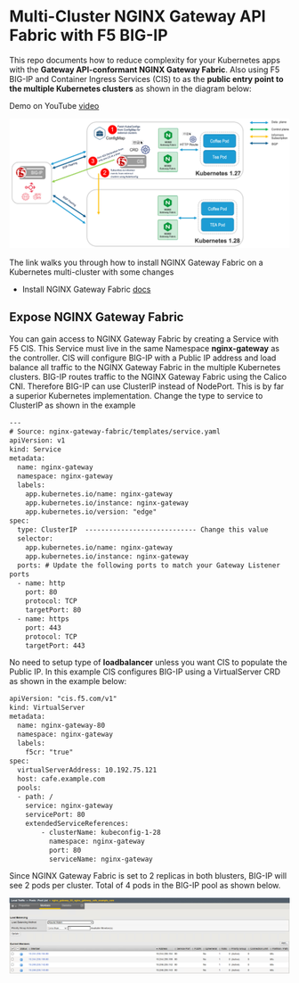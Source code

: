 # Multi-Cluster NGINX Gateway API Fabric with F5 BIG-IP

This repo documents how to reduce complexity for your Kubernetes apps with the **Gateway API-conformant NGINX Gateway Fabric**. Also using F5 BIG-IP and Container Ingress Services (CIS) to as the **public entry point to the multiple Kubernetes clusters** as shown in the diagram below:

Demo on YouTube [video](https://youtu.be/FBiC3VWnTqI)

![diagram](https://github.com/mdditt2000/k8s-bigip-ctlr/blob/main/user_guides/multi-cluster-nginx-gateway-fabric/diagram/2023-12-06_15-03-42.png)

The link walks you through how to install NGINX Gateway Fabric on a Kubernetes multi-cluster with some changes

* Install NGINX Gateway Fabric [docs](https://docs.nginx.com/nginx-gateway-fabric/installation/)

## Expose NGINX Gateway Fabric

You can gain access to NGINX Gateway Fabric by creating a Service with F5 CIS. This Service must live in the same Namespace **nginx-gateway** as the controller. CIS will configure BIG-IP with a Public IP address and load balance all traffic to the NGINX Gateway Fabric in the multiple Kubernetes clusters. BIG-IP routes traffic to the NGINX Gateway Fabric using the Calico CNI. Therefore BIG-IP can use ClusterIP instead of NodePort. This is by far a superior Kubernetes implementation. Change the type to service to ClusterIP as shown in the example

```
---
# Source: nginx-gateway-fabric/templates/service.yaml
apiVersion: v1
kind: Service
metadata:
  name: nginx-gateway
  namespace: nginx-gateway
  labels:
    app.kubernetes.io/name: nginx-gateway
    app.kubernetes.io/instance: nginx-gateway
    app.kubernetes.io/version: "edge"
spec:
  type: ClusterIP  ---------------------------- Change this value
  selector:
    app.kubernetes.io/name: nginx-gateway
    app.kubernetes.io/instance: nginx-gateway
  ports: # Update the following ports to match your Gateway Listener ports
  - name: http
    port: 80
    protocol: TCP
    targetPort: 80
  - name: https
    port: 443
    protocol: TCP
    targetPort: 443
```

No need to setup type of **loadbalancer** unless you want CIS to populate the Public IP. In this example CIS configures BIG-IP using a VirtualServer CRD as shown in the example below:

```
apiVersion: "cis.f5.com/v1"
kind: VirtualServer
metadata:
  name: nginx-gateway-80
  namespace: nginx-gateway
  labels:
    f5cr: "true"
spec:
  virtualServerAddress: 10.192.75.121
  host: cafe.example.com
  pools:
  - path: /
    service: nginx-gateway
    servicePort: 80
    extendedServiceReferences:
        - clusterName: kubeconfig-1-28
          namespace: nginx-gateway
          port: 80
          serviceName: nginx-gateway
```
Since NGINX Gateway Fabric is set to 2 replicas in both blusters, BIG-IP will see 2 pods per cluster. Total of 4 pods in the BIG-IP pool as shown below. 

![pool](https://github.com/mdditt2000/k8s-bigip-ctlr/blob/main/user_guides/multi-cluster-nginx-gateway-fabric/diagram/2023-12-06_14-44-45.png)





